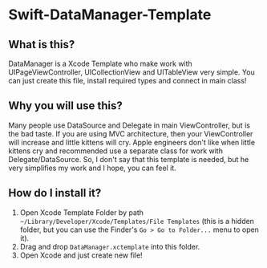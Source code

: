 # Swift-DataManager-Template

What is this?
---------------------

DataManager is a Xcode Template who make work with UIPageViewController, UICollectionView and UITableView very simple. You can just create this file, install required types and connect in main class! 

Why you will use this?
---------------------

Many people use DataSource and Delegate in main ViewController, but is the bad taste. If you are using MVC architecture, then your ViewController will increase and little kittens will cry. Apple engineers don't like when little kittens cry and recommended use a separate class for work with Delegate/DataSource. So, I don't say that this template is needed, but he very simplifies my work and I hope, you can feel it.

How do I install it?
---------------------

1. Open Xcode Template Folder by path `~/Library/Developer/Xcode/Templates/File Templates` (this is a hidden folder, but you can use the Finder's `Go > Go to Folder...` menu to open it).
2. Drag and drop `DataManager.xctemplate` into this folder.
3. Open Xcode and just create new file!

